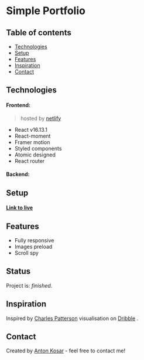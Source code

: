 # Simple Portfolio

## Table of contents
* [Technologies](#technologies)
* [Setup](#setup)
* [Features](#features)
* [Inspiration](#inspiration)
* [Contact](#contact)

## Technologies
#### Frontend: 
>hosted by [netlify](https://www.netlify.com/)
* React v16.13.1
* React-moment
* Framer motion
* Styled components
* Atomic designed
* React router

#### Backend: 

## Setup
#### [Link to live](https://simple-portfolio-by-kosar.netlify.app/) <br/>

## Features
* Fully responsive
* Images preload
* Scroll spy

## Status
Project is: _finished_.

## Inspiration
Inspired by 
[Charles Patterson](https://dribbble.com/shots/3121478-Charles-Patterson-Digital-product-designer) 
visualisation on [Dribble](https://dribbble.com/) .

## Contact
Created by [Anton Kosar](https://www.linkedin.com/in/anton-kosar-51a33617a/) - feel free to contact me!